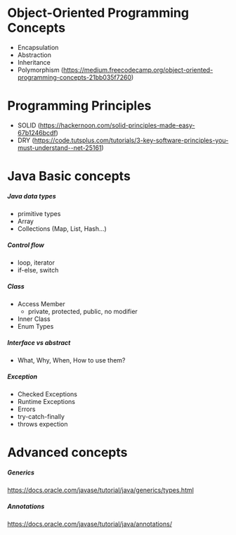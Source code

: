 # Object-Oriented Programming Concepts
* Encapsulation
* Abstraction
* Inheritance
* Polymorphism
(https://medium.freecodecamp.org/object-oriented-programming-concepts-21bb035f7260)

# Programming Principles
* SOLID (https://hackernoon.com/solid-principles-made-easy-67b1246bcdf)
* DRY (https://code.tutsplus.com/tutorials/3-key-software-principles-you-must-understand--net-25161)

# Java Basic concepts

##### Java data types
* primitive types
* Array
* Collections (Map, List, Hash...)
 
##### Control flow
* loop, iterator 
* if-else, switch

##### Class
* Access Member 
  * private, protected, public, no modifier
* Inner Class
* Enum Types

##### Interface vs abstract
* What, Why, When, How to use them?

##### Exception
* Checked Exceptions
* Runtime Exceptions
* Errors
* try-catch-finally
* throws expection

# Advanced concepts
##### Generics 
https://docs.oracle.com/javase/tutorial/java/generics/types.html
##### Annotations
https://docs.oracle.com/javase/tutorial/java/annotations/
